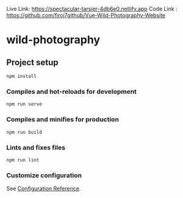 Live Link: https://spectacular-tarsier-4db6e0.netlify.app
Code Link : https://github.com/firoj7github/Vue-Wild-Photography-Website




# wild-photography

## Project setup
```
npm install
```

### Compiles and hot-reloads for development
```
npm run serve
```

### Compiles and minifies for production
```
npm run build
```

### Lints and fixes files
```
npm run lint
```

### Customize configuration
See [Configuration Reference](https://cli.vuejs.org/config/).
